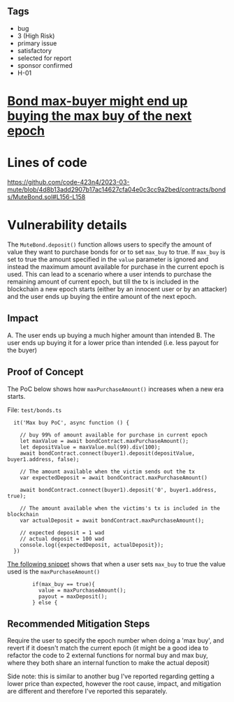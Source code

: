 ## Tags

- bug
- 3 (High Risk)
- primary issue
- satisfactory
- selected for report
- sponsor confirmed
- H-01

# [Bond max-buyer might end up buying the max buy of the next epoch](https://github.com/code-423n4/2023-03-mute-findings/issues/25) 

# Lines of code

https://github.com/code-423n4/2023-03-mute/blob/4d8b13add2907b17ac14627cfa04e0c3cc9a2bed/contracts/bonds/MuteBond.sol#L156-L158


# Vulnerability details

The `MuteBond.deposit()` function allows users to specify the amount of value they want to purchase bonds for or to set `max_buy` to true.
If `max_buy` is set to true the amount specified in the `value` parameter is ignored and instead the maximum amount available for purchase in the current epoch is used. 
This can lead to a scenario where a user intends to purchase the remaining amount of current epoch, but till the tx is included in the blockchain a new epoch starts (either by an innocent user or by an attacker) and the user ends up buying the entire amount of the next epoch.

## Impact
A. The user ends up buying a much higher amount than intended
B. The user ends up buying it for a lower price than intended (i.e. less payout for the buyer)

## Proof of Concept
The PoC below shows how `maxPurchaseAmount()` increases when a new era starts. 

File: `test/bonds.ts`
```solidity
  it('Max buy PoC', async function () {

    // buy 99% of amount available for purchase in current epoch
    let maxValue = await bondContract.maxPurchaseAmount();
    let depositValue = maxValue.mul(99).div(100);
    await bondContract.connect(buyer1).deposit(depositValue, buyer1.address, false);
    
    // The amount available when the victim sends out the tx
    var expectedDeposit = await bondContract.maxPurchaseAmount()

    await bondContract.connect(buyer1).deposit('0', buyer1.address, true);

    // The amount available when the victims's tx is included in the blockchain
    var actualDeposit = await bondContract.maxPurchaseAmount();    

    // expected deposit = 1 wad
    // actual deposit = 100 wad
    console.log({expectedDeposit, actualDeposit});
  })
```

[The following snippet](https://github.com/code-423n4/2023-03-mute/blob/4d8b13add2907b17ac14627cfa04e0c3cc9a2bed/contracts/bonds/MuteBond.sol#L156-L159) shows that when a user sets `max_buy` to true the value used is the `maxPurchaseAmount()`
```solidity
        if(max_buy == true){
          value = maxPurchaseAmount();
          payout = maxDeposit();
        } else {
```



## Recommended Mitigation Steps
Require the user to specify the epoch number when doing a 'max buy', and revert if it doesn't match the current epoch (it might be a good idea to refactor the code to 2 external functions for normal buy and max buy, where they both share an internal function to make the actual deposit)


Side note: this is similar to another bug I've reported regarding getting a lower price than expected, however the root cause, impact, and mitigation are different and therefore I've reported this separately.